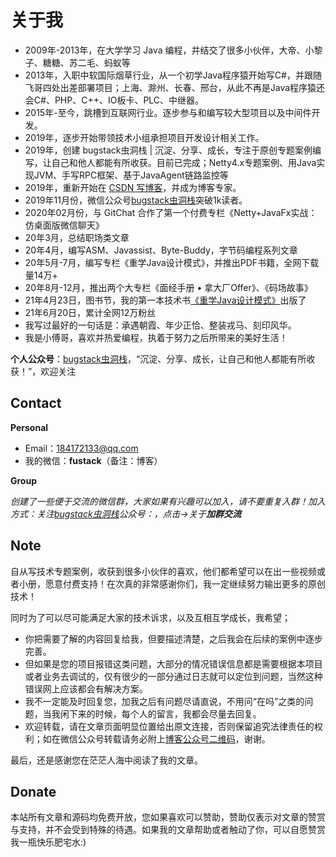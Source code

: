 # 关于我

- 2009年-2013年，在大学学习 Java 编程，并结交了很多小伙伴，大帝、小黎子、糖糖、苏二毛、蚂蚁等
- 2013年，入职中软国际烟草行业，从一个初学Java程序猿开始写C#，并跟随飞哥四处出差部署项目；上海、滁州、长春、邢台，从此不再是Java程序猿还会C#、PHP、C++、IO板卡、PLC、中继器。
- 2015年-至今，跳槽到互联网行业。逐步参与和编写较大型项目以及中间件开发。
- 2019年，逐步开始带领技术小组承担项目开发设计相关工作。
- 2019年，创建 bugstack虫洞栈 | 沉淀、分享、成长，专注于原创专题案例编写，让自己和他人都能有所收获。目前已完成；Netty4.x专题案例、用Java实现JVM、手写RPC框架、基于JavaAgent链路监控等
- 2019年，重新开始在 [CSDN 写博客](https://bugstack.blog.csdn.net/)，并成为博客专家。
- 2019年11月份，微信公众号[bugstack虫洞栈](https://mp.weixin.qq.com/s?__biz=MzIxMDAwMDAxMw==&mid=2650725011&idx=1&sn=741b290093788f820cbb61905cc214bb&chksm=8f613b71b816b26775629757c9aec632ce645f8cdee5848e056300b09f1874a28205ed54151b&token=908288475&lang=zh_CN#rd)突破1k读者。
- 2020年02月份，与 GitChat 合作了第一个付费专栏《Netty+JavaFx实战：仿桌面版微信聊天》
- 20年3月，总结职场类文章
- 20年4月，编写ASM、Javassist、Byte-Buddy，字节码编程系列文章
- 20年5月-7月，编写专栏《重学Java设计模式》，并推出PDF书籍，全网下载量14万+
- 20年8月-12月，推出两个大专栏《面经手册 • 拿大厂Offer》、《码场故事》
- 21年4月23日，图书节，我的第一本技术书[《重学Java设计模式》](https://item.jd.com/13218336.html)出版了
- 21年6月20日，累计全网12万粉丝
- 我写过最好的一句话是：承遇朝霞、年少正恰、整装戎马、刻印风华。
- 我是小傅哥，喜欢并热爱编程，执着于努力之后所带来的美好生活！

**个人公众号**：[bugstack虫洞栈](https://bugstack.cn/assets/images/qrcode.png)，“沉淀、分享、成长，让自己和他人都能有所收获！”，欢迎关注

## Contact

**Personal**

- Email：[184172133@qq.com](mailto:184172133@qq.com)
- 我的微信：**fustack**（备注：博客）

**Group**

*创建了一些便于交流的微信群，大家如果有兴趣可以加入，请不要重复入群！加入方式：关注[bugstack虫洞栈](https://bugstack.cn/assets/images/qrcode.png)公众号：，点击->关于**加群交流***

## Note

自从写技术专题案例，收获到很多小伙伴的喜欢，他们都希望可以在出一些视频或者小册，愿意付费支持！在次真的非常感谢你们，我一定继续努力输出更多的原创技术！

同时为了可以尽可能满足大家的技术诉求，以及互相互学成长，我希望；

- 你把需要了解的内容回复给我，但要描述清楚，之后我会在后续的案例中逐步完善。
- 但如果是您的项目报错这类问题，大部分的情况错误信息都是需要根据本项目或者业务去调试的，仅有很少的一部分通过日志就可以定位到问题，当然这种错误网上应该都会有解决方案。
- 我不一定能及时回复您，加我之后有问题尽请直说，不用问“在吗”之类的问题，当我闲下来的时候，每个人的留言，我都会尽量去回复。
- 欢迎转载，请在文章页面明显位置给出原文连接，否则保留追究法律责任的权利；如在微信公众号转载请务必附上[博客公众号二维码](https://bugstack.cn/assets/images/qrcode.png)，谢谢。

最后，还是感谢您在茫茫人海中阅读了我的文章。

## Donate

本站所有文章和源码均免费开放，您如果喜欢可以赞助，赞助仅表示对文章的赞赏与支持，并不会受到特殊的待遇。如果我的文章帮助或者触动了你，可以自愿赞赏我一瓶快乐肥宅水:)
